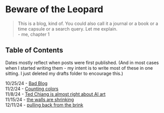# Beware of the Leopard

> This is a blog, kind of. You could also call it a journal or a book or a time capsule or a search query. Let me explain.  
> \- me, chapter 1

## Table of Contents

Dates mostly reflect when posts were first published. (And in most cases when I started writing them - my intent is to write most of these in one sitting. I just deleted my drafts folder to encourage this.)

10/25/24 - [Bad Blog](posts/bad_blog/post.md)  
11/2/24 - [Counting colors](posts/counting_colors/post.md)  
11/8/24 - [Ted Chiang is almost right about AI art](posts/chiang_on_ai_art/post.md)  
11/15/24 - [the walls are shrinking](posts/walls_are_shrinking/post.md)  
12/11/24 - [pulling back from the brink](posts/capitalization/post.md)  
